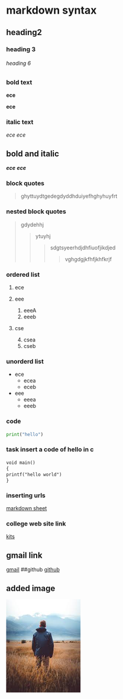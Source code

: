 # markdown syntax
## heading2
### heading 3
###### heading 6
### bold text
**ece**


__ece__
### italic text
*ece*
_ece_
## bold and italic
**_ece_**
__*ece*__
### block quotes
> ghyttuydtgedegdyddhduiyefhghyhuyfrt
### nested block quotes
> gdydehhj
>> ytuyhj
>>> sdgtsyeerhdjdhfiuofjikdjed
>>>> vghgdgjkfhfjkhfkrjf
### ordered list
1. ece
2. eee
   1. eeeA
   2. eeeb
3. cse

   4. csea
   6. cseb
### unorderd list
- ece
  - ecea
   - eceb
- eee
   - eeea
   - eeeb
### code
```python
print("hello")
```
### task insert a code of hello in c
```
void main()
{
printf("hello world")
}
```
### inserting urls
[markdown sheet](markdownsyntax/edit/main/README.md)
### college web site link
[kits](https://www.google.com/search?q=kits+web+site+link&oq=kits+web+site+link&aqs=chrome..69i57j33i10i160l2.10290j0j15&sourceid=chrome&ie=UTF-8)
[]()
## gmail link
[gmail](https://www.google.com/search?sxsrf=ALeKk02ZpJoTKLNZGBLauOEVdRwy73xArA:1613110719821&q=gmail+urls+website&spell=1&sa=X&ved=2ahUKEwjHrsDb2ePuAhU6IbcAHdbyBnMQBSgAegQIEBAw&biw=1366&bih=667)
[]()
##github
[github](https://github.com/anku-405/github1)

## added image
![image](https://github.com/anku-405/markdownsyntax/blob/master/img1.jfif)
